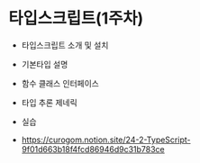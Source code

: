 <h1> 타입스크립트(1주차)</h1>

* 타입스크립트 소개 및 설치
* 기본타입 설명
* 함수 클래스 인터페이스
* 타입 추론 제네릭
* 실습

* https://curogom.notion.site/24-2-TypeScript-9f01d663b18f4fcd86946d9c31b783ce



